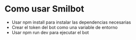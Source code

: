 # Como usar Smilbot
- Usar npm install para instalar las dependencias necesarias
- Crear el token del bot como una variable de entorno
- Usar npm run dev para ejecutar el bot
